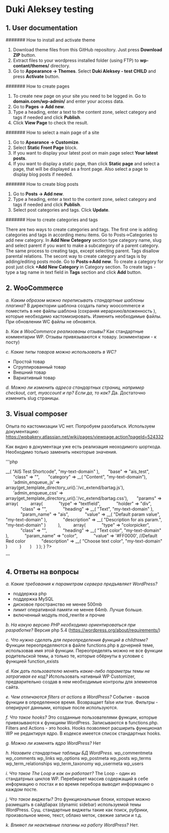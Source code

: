 # Duki Aleksey testing

## 1. User documentation

####### How to install and activate theme

1. Download theme files from this GitHub repository. Just press **Download ZIP** button.
2. Extract files to your wordpress installed folder (using FTP) to **wp-contant/themes/** directory.
3. Go to **Appearance -> Themes**. Select **Duki Aleksey - test CHILD** and press **Activate** button.

####### How to create pages

1. To create new page on your site you need to be logged in. Go to **domain.com/wp-admin/** and enter your access data.
2. Go to **Pages -> Add new**.
3. Type a heading, enter a text to the content zone, select category and tags if needed and click **Publish**.
4. Click **View Page** to check the result.

####### How to select a main page of a site

1. Go to **Apearance -> Customize**.
2. Select **Static Front Page** block.
3. If you want to display your latest post on main page select **Your latest posts**.
4. If you want to display a static page, than click **Static page** and select a page, that will be displayed as a front page. Also select a page to display blog posts if needed.

####### How to create blog posts

1. Go to **Posts -> Add new**.
2. Type a heading, enter a text to the content zone, select category and tags if needed and click **Publish**.
3. Select post categories and tags. Click **Update**.

####### How to create categories and tags

There are two ways to create categories and tags. The first one is adding categories and tags in according menu items. Go to Posts->Categories to add new category. In **Add New Cetegory** section type category name, slug and select parent if you want to make a subcategory of a parent category. The same process to creating tags, except selecting parent. Tags disallow parental relations.
The secont way to create category and tags is by adding/editing posts mode. Go to **Posts->Add new**. To create a category for post just click **+Add New Category** in Category section. To create tags - type a tag name in text field in **Tags** section and click **Add** button.


## 2. WooCommerce

*a. Каким образом можно переписывать стандартные шаблоны плагина?*
В директории шаблона создать папку woocommerce и поместить в нее файлы шаблона (сохраняя иерархию/вложенность ), которые необходимо кастомизировать. Изменить необходимые файлы. При обновлении WC файлы не обновятся. 

*b. Как в WooCommerce реализованы отзывы?*
Как стандартные комментарии WP. Отзывы привязываются к товару. (комментарии - к посту)

*c. Какие типы товаров можно использовать в WC?*
- Простой товар
- Сгруппированный товар
- Внешний товар
- Вариативный товар

*d. Можно ли изменить адреса стандартных страниц, например checkout, cart, my­account
и пр? Если да, то как?*
Да. Достаточно изменить slug страницы.


## 3. Visual composer

Опыта по кастомизации VC нет. Попробуем разобаться.
Используем документацию:
https://wpbakery.atlassian.net/wiki/pages/viewpage.action?pageId=524332

Как видно в документаци уже есть реализация неоходимого шорткода. Необходимо только заменить некоторые значения.

'''php
<?php
add_action( 'vc_before_init', 'your_name_integrateWithVC' );
function your_name_integrateWithVC() {
   vc_map( array(
      "name" => __( "AIS Test Shortcode", "my-text-domain" ),
      "base" => "ais_test",
      "class" => "",
      "category" => __( "Content", "my-text-domain"),
      'admin_enqueue_js' => array(get_template_directory_uri().'/vc_extend/bartag.js'),
      'admin_enqueue_css' => array(get_template_directory_uri().'/vc_extend/bartag.css'),
      "params" => array(
         array(
            "type" => "textfield",
            "holder" => "div",
            "class" => "",
            "heading" => __( "Text", "my-text-domain" ),
            "param_name" => "ais",
            "value" => __( "Default param value", "my-text-domain" ),
            "description" => __( "Description for ais param.", "my-text-domain" )
         ),
         array(
            "type" => "colorpicker",
            "class" => "",
            "heading" => __( "Text color", "my-text-domain" ),
            "param_name" => "color",
            "value" => '#FF0000', //Default Red color
            "description" => __( "Choose text color", "my-text-domain" )
         )
      )
   ) );
}
?>
'''


## 4. Ответы на вопросы

*a. Какие требования к параметрам сервера предъявляет WordPress?*
- поддержка php
- поддержка MySQL
- дисковое пространство не менее 500mb
- лимит оперативной памяти не менее 64mb. Лучше больше.
- включенный модуль mod_rewrite
  и прочие

*b. На какую версию PHP необходимо ориентироваться при разработке?*
Версия php 5.4 (https://wordpress.org/about/requirements/)

*c. Что нужно сделать для переопределения функций в child­теме?*
Функции переопределяются в файле functions.php в дочерней теме, использовав имя этой функции. Переопределять можно не все функции родительской темы, а только те, которые обёрнуты в условие с функцией function_exists

*d. Как дать пользователю менять какие-­либо параметры темы не затрагивая ее код?*
Использовать нативный WP Customizer, предварительно создав в нем необходимые контролы для элементов сайта.

*e. Чем отличаются filters от actions в WordPress?*
Событие - вызов функции в определенное время. Возвращает false или true.
Фильтры - оперируют данными, которые после используются.

*f. Что такое hooks?*
Это созданные пользователями функции, которые привязываются к функциям WordPress. Записываются в functions.php. Filters and Actions - это hooks. Hooks позволяют расширить функционал WP не редактируя ядро. В кодексе имеется список стандартных hooks.

*g. Можно ли изменять ядро WordPress?*
Нет

*h. Назовите стандартные таблицы БД WordPress.*
wp_commentmeta
wp_comments
wp_links
wp_options
wp_postmeta
wp_posts
wp_terms
wp_term_relationships
wp_term_taxonomy
wp_usermeta
wp_users

*i. Что такое The Loop и как он работает?*
The Loop - один из стандатрных циклов WP. Перебирает массив содержащий в себе информацию о постах и во время перебора выводит информацию о каждом посте. 

*j. Что такое виджеты?*
Это функциональные блоки, которые можно размещать в сайдбарах (dynamic sidebar) используемой темы WordPress. Сущ. стандартные виджеты такие как поиск, рубрики, произвольное меню, текст, облако меток, свежие записи и т.д.

*k. Влияют ли неактивные плагины на работу WordPress?*
Нет.
